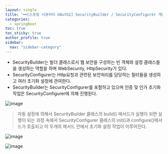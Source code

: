 ```yaml
---
layout: single
title: "🗝️[스프링 시큐리티 OAuth2] SecurityBuilder / SecurityConfigurer 개념 및 구조 이해"
categories:
  - springBoot
toc: true
toc_sticky: true
author_profile: true
sidebar:
  nav: "sidebar-category"
---
```


- SecurityBuilder는 빌더 클래스로서 웹 보안을 구성하는 빈 객체와 설정 클래스들을 생성하는 역할을 하며 WebSecurity, HttpSecurity가 있다.
- SecurityConfigurer는 Http요청과 관련된 보안처리를 담당하는 필터들을 생성하고 여러 초기화 설정에 관여한다.
- SecurityBuilder는 SecurityConfigurer를 포함하고 있으며 인증 및 인가 초기화 작업은 SecurityConfigurer에 의해 진행된다.

![image](https://github.com/user-attachments/assets/daf63779-9e95-4fef-a0e4-ccb7bbe396fe)

> 자동 설정에 의해서 SecurityBuilder 클래스의 build() 메서드가 실행이 되면 실행이 되는 과정 속에서 SecurityConfigurer 클래스의 init()과 configure()메서드가 호출되고 이 두개의 메서드 안에서 초기화 설정 작업이 이루어진다.

![image](https://github.com/user-attachments/assets/6d51d1cc-610d-419b-bc60-2817740883df)

![image](https://github.com/user-attachments/assets/ca156d9e-f8fb-42cc-8755-5b2c965a17e9)
